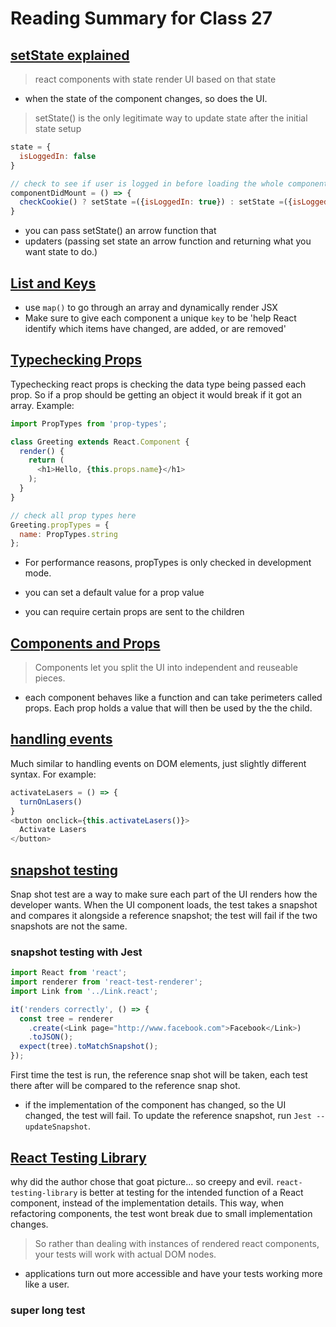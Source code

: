 # Reading Summary for Class 27

## [setState explained](https://css-tricks.com/understanding-react-setstate/)
> react components with state render UI based on that state
* when the state of the component changes, so does the UI.

>setState() is the only legitimate way to update state after the initial state setup

```js
state = {
  isLoggedIn: false
}

// check to see if user is logged in before loading the whole component
componentDidMount = () => {
  checkCookie() ? setState =({isLoggedIn: true}) : setState =({isLoggedIn: false})
}
```

* you can pass setState() an arrow function that 
* updaters (passing set state an arrow function and returning what you want state to do.)

## [List and Keys](https://reactjs.org/docs/lists-and-keys.html)
* use `map()` to go through an array and dynamically render JSX
* Make sure to give each component a unique `key` to be 'help React identify which items have changed, are added, or are removed'

## [Typechecking Props](https://reactjs.org/docs/typechecking-with-proptypes.html)
Typechecking react props is checking the data type being passed each prop. So if a prop should be getting an object it would break if it got an array. Example: 
```js 
import PropTypes from 'prop-types';

class Greeting extends React.Component {
  render() {
    return (
      <h1>Hello, {this.props.name}</h1>
    );
  }
}

// check all prop types here
Greeting.propTypes = {
  name: PropTypes.string
};
```
*  For performance reasons, propTypes is only checked in development mode.

* you can set a default value for a prop value

* you can require certain props are sent to the children


## [Components and Props](https://reactjs.org/docs/components-and-props.html)
> Components let you split the UI into independent and reuseable pieces.
* each component behaves like a function and can take perimeters called props. Each prop holds a value that will then be used by the the child.

## [handling events](https://reactjs.org/docs/handling-events.html)
Much similar to handling events on DOM elements, just slightly different syntax. For example: 
```js
activateLasers = () => {
  turnOnLasers()
}
<button onclick={this.activateLasers()}>
  Activate Lasers
</button>
```

## [snapshot testing](https://jestjs.io/docs/en/snapshot-testing)
Snap shot test are a way to make sure each part of the UI renders how the developer wants. When the UI component loads, the test takes a snapshot and compares it alongside a reference snapshot; the test will fail if the two snapshots are not the same.

### snapshot testing with Jest
``` js
import React from 'react';
import renderer from 'react-test-renderer';
import Link from '../Link.react';

it('renders correctly', () => {
  const tree = renderer
    .create(<Link page="http://www.facebook.com">Facebook</Link>)
    .toJSON();
  expect(tree).toMatchSnapshot();
});
```

First time the test is run, the reference snap shot will be taken, each test there after will be compared to the reference snap shot. 

* if the implementation of the component has changed, so the UI changed, the test will fail. To update the reference snapshot, run `Jest --updateSnapshot`.

## [React Testing Library](https://kentcdodds.com/blog/introducing-the-react-testing-library)
why did the author chose that goat picture... so creepy and evil.
`react-testing-library` is better at testing for the intended function of a React component, instead of the implementation details. This way, when refactoring components, the test wont break due to small implementation changes.

> So rather than dealing with instances of rendered react components, your tests will work with actual DOM nodes.
* applications turn out more accessible and have your tests working more like a user.

### super long test
